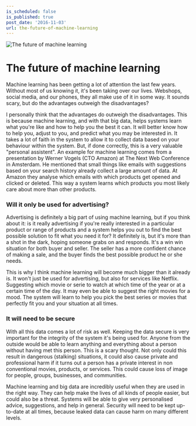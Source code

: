 ```yaml
---
is_scheduled: false
is_published: true
post_date: '2016-11-03'
url: the-future-of-machine-learning
---
```


![The future of machine learning](/images/articles/machine-learning.jpg "The future of machine learning")

# The future of machine learning

Machine learning has been getting a lot of attention the last few years. Without most of us knowing it, it's been taking over our lives. Webshops, social media, and our phones, they all make use of it in some way. It sounds scary, but do the advantages outweigh the disadvantages?

I personally think that the advantages do outweigh the disadvantages. This is because machine learning, and with that big data, helps systems learn what you're like and how to help you the best it can. It will better know how to help you, adjust to you, and predict what you may be interested in. It takes a lot of faith in the system to allow it to collect data based on your behaviour within the system. But, if done correctly, this is a very valuable "personal assistent". An example for machine learning comes from a presentation by Werner Vogels (CTO Amazon) at The Next Web Conference in Amsterdam. He mentioned that small things like emails with suggestions based on your search history already collect a large amount of data. At Amazon they analyse which emails with which products get opened and clicked or deleted. This way a system learns which products you most likely care about more than other products.

### Will it only be used for advertising?

Advertising is definitely a big part of using machine learning, but if you think about it: is it really advertising if you're really interested in a particular product or range of products and a system helps you out to find the best possible solution to fit what you need it for? It definitely is, but it's more than a shot in the dark, hoping someone grabs on and responds. It's a win win situation for both buyer and seller. The seller has a more confident chance of making a sale, and the buyer finds the best possible product he or she needs.

This is why I think machine learning will become much bigger than it already is. It won't just be used for advertising, but also for services like Netflix. Suggesting which movie or serie to watch at which time of the year or at a certain time of the day. It may even be able to suggest the right movies for a mood. The system will learn to help you pick the best series or movies that perfectly fit you and your situation at all times.

### It will need to be secure

With all this data comes a lot of risk as well. Keeping the data secure is very important for the integrity of the system it's being used for. Anyone from the outside would be able to learn anything and everything about a person without having met this person. This is a scary thought. Not only could this result in dangerous (stalking) situations, it could also cause private and professional harm if it turns out a person has a private interest in non conventional movies, products, or services. This could cause loss of image for people, groups, businesses, and communities.

Machine learning and big data are incredibly useful when they are used in the right way. They can help make the lives of all kinds of people easier, but could also be a threat. Systems will be able to give very personalised advice, suggestions, and help in general. Security will need to be kept up-to-date at all times, because leaked data can cause harm on many different levels.
